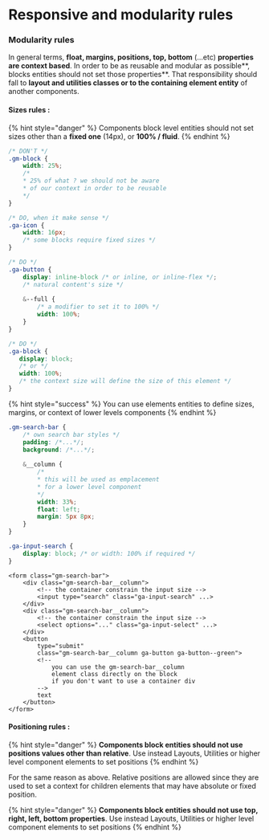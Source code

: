 # Responsive and modularity rules

### Modularity rules

In general terms, **float, margins, positions, top, bottom** \(...etc\) **properties are context based**. In order to be as reusable and modular as possible**, blocks entities should not set those properties**. That responsibility should fall to **layout and utilities classes or to the containing element entity** of another components. 

#### Sizes rules :

{% hint style="danger" %}
Components block level entities should not set sizes other than a **fixed one** \(14px\), or **100% / fluid**.
{% endhint %}

```css
/* DON'T */
.gm-block {
    width: 25%;
    /* 
    * 25% of what ? we should not be aware
    * of our context in order to be reusable
    */
}
```

```css
/* DO, when it make sense */
.ga-icon {
    width: 16px;
    /* some blocks require fixed sizes */
}
```

```css
/* DO */
.ga-button {
    display: inline-block /* or inline, or inline-flex */;
    /* natural content's size */
    
    &--full {
        /* a modifier to set it to 100% */
        width: 100%;
    }
}
```

```css
/* DO */
.ga-block {
   display: block;
   /* or */
   width: 100%;
   /* the context size will define the size of this element */
}
```



{% hint style="success" %}
You can use elements entities to define sizes, margins, or context of lower levels components
{% endhint %}

```css
.gm-search-bar {
    /* own search bar styles */
    padding: /*...*/;
    background: /*...*/;
    
    &__column {
        /* 
        * this will be used as emplacement 
        * for a lower level component
        */
        width: 33%;
        float: left;
        margin: 5px 8px;
    }
}
```

```css
.ga-input-search {
    display: block; /* or width: 100% if required */
}
```

```markup
<form class="gm-search-bar">
    <div class="gm-search-bar__column">
        <!-- the container constrain the input size -->
        <input type="search" class="ga-input-search" ...>
    </div>
    <div class="gm-search-bar__column">
        <!-- the container constrain the input size -->
        <select options="..." class="ga-input-select" ...>
    </div>
    <button 
        type="submit" 
        class="gm-search-bar__column ga-button ga-button--green">
        <!-- 
            you can use the gm-search-bar__column 
            element class directly on the block
            if you don't want to use a container div
        -->
        text
    </button>
</form>
```

#### 

#### Positioning rules :

{% hint style="danger" %}
**Components block entities should not use positions values other than relative**. Use instead Layouts, Utilities or higher level component elements to set positions
{% endhint %}

For the same reason as above. Relative positions are allowed since they are used to set a context for children elements that may have absolute or fixed position. 

{% hint style="danger" %}
**Components block entities should not use top, right, left, bottom properties**. Use instead Layouts, Utilities or higher level component elements to set positions
{% endhint %}



